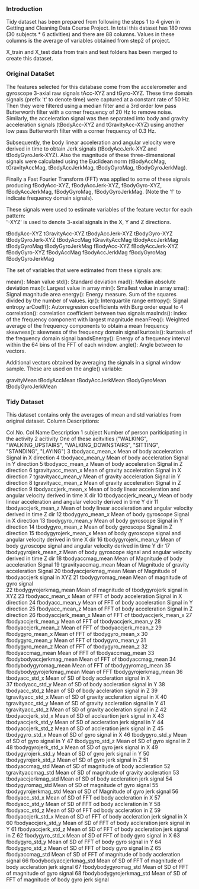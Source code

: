 ### Introduction

Tidy dataset has been prepared from following the steps 1 to 4 given in Getting and Cleaning
Data Course Project. In total this dataset has 180 rows (30 subjects * 6 activities) and there are 88 columns. Values in these columns is the average of variables obtained from step2 of project. 

X_train and X_test data from train and test folders has been merged to create this dataset.

### Original DataSet
The features selected for this database come from the accelerometer and gyroscope 3-axial raw signals tAcc-XYZ and tGyro-XYZ. These time domain signals (prefix 't' to denote time) were captured at a constant rate of 50 Hz. Then they were filtered using a median filter and a 3rd order low pass Butterworth filter with a corner frequency of 20 Hz to remove noise. Similarly, the acceleration signal was then separated into body and gravity acceleration signals (tBodyAcc-XYZ and tGravityAcc-XYZ) using another low pass Butterworth filter with a corner frequency of 0.3 Hz. 

Subsequently, the body linear acceleration and angular velocity were derived in time to obtain Jerk signals (tBodyAccJerk-XYZ and tBodyGyroJerk-XYZ). Also the magnitude of these three-dimensional signals were calculated using the Euclidean norm (tBodyAccMag, tGravityAccMag, tBodyAccJerkMag, tBodyGyroMag, tBodyGyroJerkMag). 

Finally a Fast Fourier Transform (FFT) was applied to some of these signals producing fBodyAcc-XYZ, fBodyAccJerk-XYZ, fBodyGyro-XYZ, fBodyAccJerkMag, fBodyGyroMag, fBodyGyroJerkMag. (Note the 'f' to indicate frequency domain signals). 

These signals were used to estimate variables of the feature vector for each pattern:  
'-XYZ' is used to denote 3-axial signals in the X, Y and Z directions.

tBodyAcc-XYZ
tGravityAcc-XYZ
tBodyAccJerk-XYZ
tBodyGyro-XYZ
tBodyGyroJerk-XYZ
tBodyAccMag
tGravityAccMag
tBodyAccJerkMag
tBodyGyroMag
tBodyGyroJerkMag
fBodyAcc-XYZ
fBodyAccJerk-XYZ
fBodyGyro-XYZ
fBodyAccMag
fBodyAccJerkMag
fBodyGyroMag
fBodyGyroJerkMag

The set of variables that were estimated from these signals are: 

mean(): Mean value
std(): Standard deviation
mad(): Median absolute deviation 
max(): Largest value in array
min(): Smallest value in array
sma(): Signal magnitude area
energy(): Energy measure. Sum of the squares divided by the number of values. 
iqr(): Interquartile range 
entropy(): Signal entropy
arCoeff(): Autorregresion coefficients with Burg order equal to 4
correlation(): correlation coefficient between two signals
maxInds(): index of the frequency component with largest magnitude
meanFreq(): Weighted average of the frequency components to obtain a mean frequency
skewness(): skewness of the frequency domain signal 
kurtosis(): kurtosis of the frequency domain signal 
bandsEnergy(): Energy of a frequency interval within the 64 bins of the FFT of each window.
angle(): Angle between to vectors.

Additional vectors obtained by averaging the signals in a signal window sample. These are used on the angle() variable:

gravityMean
tBodyAccMean
tBodyAccJerkMean
tBodyGyroMean
tBodyGyroJerkMean

### Tidy Dataset
This dataset contains only the averages of mean and std variables from original dataset. 
Column Descriptions:

Col.No. Col Name            Description
1        subject            Number of person pariticipating in the activity
2        acitivity          One of these acitvities ("WALKING", "WALKING_UPSTAIRS", "WALKING_DOWNSTAIRS",                                                        "SITTING", "STANDING", "LAYING")
3       tbodyacc_mean_x     Mean of body acceleration Signal in X direction 
4       tbodyacc_mean_y     Mean of body acceleration Signal in Y direction
5       tbodyacc_mean_z     Mean of body acceleration Signal in Z direction
6       tgravityacc_mean_x  Mean of gravity acceleration Signal in X direction
7       tgravityacc_mean_y  Mean of gravity acceleration Signal in Y direction
8       tgravityacc_mean_z  Mean of gravity acceleration Signal in Z direction
9       tbodyaccjerk_mean_x Mean of body linear acceleration and angular velocity derived in time X dir 
10      tbodyaccjerk_mean_y Mean of body linear acceleration and angular velocity derived in time Y dir
11      tbodyaccjerk_mean_z Mean of body linear acceleration and angular velocity derived in time Z dir
12      tbodygyro_mean_x    Mean of body gyroscope Signal in X direction
13      tbodygyro_mean_y    Mean of body gyroscope Signal in Y direction
14      tbodygyro_mean_z    Mean of body gyroscope Signal in Z direction
15      tbodygyrojerk_mean_x Mean of body gyroscope signal and angular velocity derived in time X dir
16      tbodygyrojerk_mean_y Mean of body gyroscope signal and angular velocity derived in time Y dir
17      tbodygyrojerk_mean_z Mean of body gyroscope signal and angular velocity derived in time Z dir
18      tbodyaccmag_mean     Mean of Magnitude of body acceleration Signal 
19      tgravityaccmag_mean  Mean of Magnitude of gravity acceleration Signal
20      tbodyaccjerkmag_mean  Mean of Magnitude of tbodyaccjerk signal in XYZ
21      tbodygyromag_mean     Mean of magnitude of gyro signal  
22      tbodygyrojerkmag_mean  Mean of magnitude of tbodygyrojerk signal in XYZ
23      fbodyacc_mean_x        Mean of FFT of body acceleration Signal in X direction
24      fbodyacc_mean_y        Mean of FFT of body acceleration Signal in Y direction
25      fbodyacc_mean_z        Mean of FFT of body acceleration Signal in Z direction
26      fbodyaccjerk_mean_x     Mean of FFT of tbodyaccjerk_mean_x
27      fbodyaccjerk_mean_y     Mean of FFT of tbodyaccjerk_mean_y
28      fbodyaccjerk_mean_z     Mean of FFT of tbodyaccjerk_mean_z
29      fbodygyro_mean_x        Mean of FFT of tbodygyro_mean_x
30      fbodygyro_mean_y        Mean of FFT of tbodygyro_mean_y
31      fbodygyro_mean_z        Mean of FFT of tbodygyro_mean_z
32      fbodyaccmag_mean        Mean of FFT of tbodyaccmag_mean
33      fbodybodyaccjerkmag_mean  Mean of FFT of tbodyaccmag_mean
34      fbodybodygyromag_mean       Mean of FFT of tbodygyromag_mean
35      fbodybodygyrojerkmag_mean    Mean of FFT tbodygyrojerkmag_mean
36      tbodyacc_std_x          Mean of SD of body accleration signal in X           
37      tbodyacc_std_y          Mean of SD of body accleration signal in Y
38      tbodyacc_std_z          Mean of SD of body accleration signal in Z
39      tgravityacc_std_x       Mean of SD of gravity accleration signal in X
40      tgravityacc_std_y       Mean of SD of gravity accleration signal in Y
41      tgravityacc_std_z       Mean of SD of gravity accleration signal in Z
42      tbodyaccjerk_std_x      Mean of SD of accleartion jerk signal in X
43      tbodyaccjerk_std_y      Mean of SD of accleration jerk signal in Y
44      tbodyaccjerk_std_z      Mean of SD of accleration jerk signal in Z
45      tbodygyro_std_x         Mean of SD of gyro signal in X
46      tbodygyro_std_y         Mean of SD of gyro signal in Y
47      tbodygyro_std_z         Mean of SD of gyro signal in Z
48      tbodygyrojerk_std_x     Mean of SD of gyro jerk signal in X
49      tbodygyrojerk_std_y     Mean of SD of gyro jerk signal in Y
50      tbodygyrojerk_std_z     Mean of SD of gyro jerk signal in Z
51      tbodyaccmag_std         Mean of SD of magnitude of body accleration
52      tgravityaccmag_std      Mean of SD of magnitude of gravity accleration
53      tbodyaccjerkmag_std     Mean of SD of body accleration jerk signal
54      tbodygyromag_std        Mean of SD of magnitude of gyro signal
55      tbodygyrojerkmag_std    Mean of SD of Magnitude of gyro jerk signal
56      fbodyacc_std_x          Mean of SD of FFT od body accleration in X
57      fbodyacc_std_y          Mean of SD of FFT od body accleration in Y
58      fbodyacc_std_z          Mean of SD of FFT od body accleration in Z
59      fbodyaccjerk_std_x      Mean of SD of FFT of body accleration jerk signal in X
60      fbodyaccjerk_std_y      Mean of SD of FFT of body accleration jerk signal in Y
61      fbodyaccjerk_std_z      Mean of SD of FFT of body accleration jerk signal in Z
62      fbodygyro_std_x         Mean of SD of FFT of body gyro signal in X
63      fbodygyro_std_y         Mean of SD of FFT of body gyro signal in Y
64      fbodygyro_std_z         Mean of SD of FFT of body gyro signal in Z
65      fbodyaccmag_std         Mean of SD of FFT of magnitude of body accleration signal
66      fbodybodyaccjerkmag_std  Mean of SD of FFT of magnitude of body accleration jerk signal 
67      fbodybodygyromag_std      Mean of SD of FFT of magnitude of gyro signal
68      fbodybodygyrojerkmag_std   Mean of SD of FFT of magnitude of body gyro jerk signal
